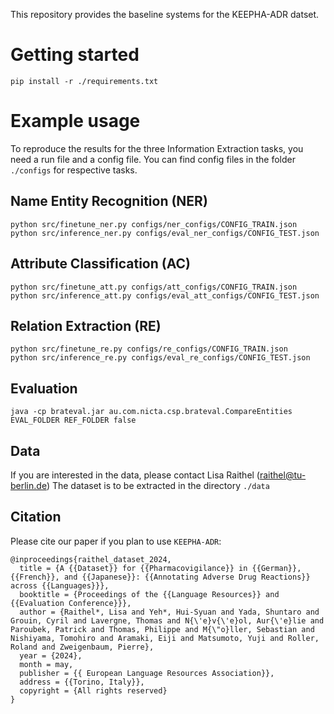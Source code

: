 This repository provides the baseline systems for the KEEPHA-ADR datset.

# Getting started

```
pip install -r ./requirements.txt
```


# Example usage

To reproduce the results for the three Information Extraction tasks, you need a run file and a config file. 
You can find config files in the folder `./configs` for respective tasks.

## Name Entity Recognition (NER)

```
python src/finetune_ner.py configs/ner_configs/CONFIG_TRAIN.json
python src/inference_ner.py configs/eval_ner_configs/CONFIG_TEST.json
```

## Attribute Classification (AC)
```
python src/finetune_att.py configs/att_configs/CONFIG_TRAIN.json
python src/inference_att.py configs/eval_att_configs/CONFIG_TEST.json
```

## Relation Extraction (RE)
```
python src/finetune_re.py configs/re_configs/CONFIG_TRAIN.json
python src/inference_re.py configs/eval_re_configs/CONFIG_TEST.json
```


## Evaluation

```
java -cp brateval.jar au.com.nicta.csp.brateval.CompareEntities EVAL_FOLDER REF_FOLDER false
```


## Data

If you are interested in the data, please contact Lisa Raithel (raithel@tu-berlin.de)
The dataset is to be extracted in the directory `./data`


## Citation

Please cite our paper if you plan to use `KEEPHA-ADR`:

```
@inproceedings{raithel_dataset_2024,
  title = {A {{Dataset}} for {{Pharmacovigilance}} in {{German}}, {{French}}, and {{Japanese}}: {{Annotating Adverse Drug Reactions}} across {{Languages}}},
  booktitle = {Proceedings of the {{Language Resources}} and {{Evaluation Conference}}},
  author = {Raithel*, Lisa and Yeh*, Hui-Syuan and Yada, Shuntaro and Grouin, Cyril and Lavergne, Thomas and N{\'e}v{\'e}ol, Aur{\'e}lie and Paroubek, Patrick and Thomas, Philippe and M{\"o}ller, Sebastian and Nishiyama, Tomohiro and Aramaki, Eiji and Matsumoto, Yuji and Roller, Roland and Zweigenbaum, Pierre},
  year = {2024},
  month = may,
  publisher = {{ European Language Resources Association}},
  address = {{Torino, Italy}},
  copyright = {All rights reserved}
}
```
